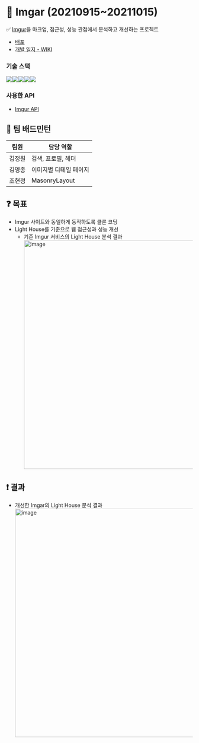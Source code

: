 # 🌆 Imgar (20210915~20211015)

✅ [Imgur](https://imgur.com/)을 마크업, 접근성, 성능 관점에서 분석하고 개선하는 프로젝트

- [배포](http://imgar.netlify.app/)
- [개발 일지 - WIKI](https://github.com/team-badminton/imgar-frontend/wiki)

### 기술 스택

<div style='display: flex'>
  <img src="https://img.shields.io/badge/react-61DAFB?style=for-the-badge&logo=react&logoColor=black">
  <img src="https://img.shields.io/badge/typescript-3178C6?style=for-the-badge&logo=typescript&logoColor=black">
  <img src="https://img.shields.io/badge/webpack-8DD6F9?style=for-the-badge&logo=webpack&logoColor=black">
  <img src="https://img.shields.io/badge/styled-components-DB7093?style=for-the-badge&logo=styled-components&logoColor=black">
  <img src="https://img.shields.io/badge/storybook-FF4785?style=for-the-badge&logo=storybook&logoColor=black">
</div>

### 사용한 API

- [Imgur API](https://apidocs.imgur.com/)

## 🔧 팀 배드민턴 

| 팀원   | 담당 역할              |
| ------ | ---------------------- |
| 김정원 | 검색, 프로필, 헤더     |
| 김영종 | 이미지별 디테일 페이지 |
| 조현정 | MasonryLayout          |

## ❓ 목표
- Imgur 사이트와 동일하게 동작하도록 클론 코딩
- Light House를 기준으로 웹 접근성과 성능 개선
  - 기존 Imgur 서비스의 Light House 분석 결과
    <br><img width="617" alt="image" src="https://user-images.githubusercontent.com/66168187/137613731-3da31200-512e-4ba3-8a33-93c1173c96de.png">
    
## ❗️ 결과
- 개선한 Imgar의 Light House 분석 결과
    <br><img width="616" alt="image" src="https://user-images.githubusercontent.com/66168187/137613739-42f93527-bbd9-47e6-91a6-81fb2011b66c.png">


